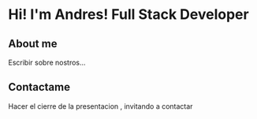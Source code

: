 # Hi! I'm Andres! Full Stack Developer

## About me
Escribir sobre nostros...

## Contactame 

Hacer el cierre de la presentacion , invitando a contactar
